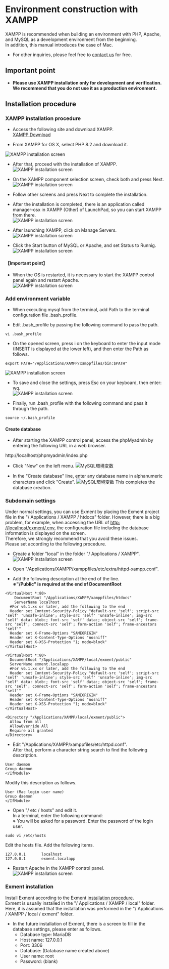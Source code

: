 # Environment construction with XAMPP
XAMPP is recommended when building an environment with PHP, Apache, and MySQL as a development environment from the beginning.  
In addition, this manual introduces the case of Mac.  

- For other inquiries, please feel free to [contact us](https://exment.net/inquiry) for free.  

## Important point
- **Please use XAMPP installation only for development and verification. We recommend that you do not use it as a production environment.** 

## Installation procedure

### XAMPP installation procedure
- Access the following site and download XAMPP.  
[XAMPP Download](https://www.apachefriends.org/jp/download.html)  

- From XAMPP for OS X, select PHP 8.2 and download it.  

![XAMPP installation screen](img/xampp_mac/xampp_mac1.png)

- After that, proceed with the installation of XAMPP.  
![XAMPP installation screen](img/xampp_mac/xampp_mac2.png)

- On the XAMPP component selection screen, check both and press Next.  
![XAMPP installation screen](img/xampp_mac/xampp_mac3.png)

- Follow other screens and press Next to complete the installation.  
- After the installation is completed, there is an application called manager-osx in XAMPP (Other) of LaunchPad, so you can start XAMPP from there.  
![XAMPP installation screen](img/xampp_mac/xampp_mac4.png)

- After launching XAMPP, click on Manage Servers.  
![XAMPP installation screen](img/xampp_mac/xampp_mac5.png)

- Click the Start button of MySQL or Apache, and set Status to Runnig.  
![XAMPP installation screen](img/xampp_mac/xampp_mac6.png)


#### 【Important point】
- When the OS is restarted, it is necessary to start the XAMPP control panel again and restart Apache.  
![XAMPP installation screen](img/xampp_mac/xampp_mac8.png)

### Add environment variable
- When executing mysql from the terminal, add Path to the terminal configuration file .bash_profile.  

- Edit .bash_profile by passing the following command to pass the path.  
~~~
vi .bash_profile
~~~

- On the opened screen, press i on the keyboard to enter the input mode (INSERT is displayed at the lower left), and then enter the Path as follows.  
~~~
export PATH="/Applications/XAMPP/xamppfiles/bin:$PATH"
~~~
![XAMPP installation screen](img/xampp_mac/mysql_mac1.png)

- To save and close the settings, press Esc on your keyboard, then enter: wq.  
![XAMPP installation screen](img/xampp_mac/mysql_mac2.png)

- Finally, run .bash_profile with the following command and pass it through the path.  
~~~
source ~/.bash_profile
~~~

#### Create database
- After starting the XAMPP control panel, access the phpMyadmin by entering the following URL in a web browser.

http://localhost/phpmyadmin/index.php  


- Click "New" on the left menu.
![MySQL環境変数](img/xampp_mac/phpmyadmin1.png)

- In the "Create database" line, enter any database name in alphanumeric characters and click "Create".
![MySQL環境変数](img/xampp_mac/phpmyadmin2.png)
This completes the database creation.

### Subdomain settings
Under normal settings, you can use Exment by placing the Exment project file in the "/ Applications / XAMPP / htdocs" folder. However, there is a big problem, for example, when accessing the URL of [http: //localhost/exment/.env](http://localhost/exment/.env), the configuration file including the database information is displayed on the screen.  
Therefore, we strongly recommend that you avoid these issues.  
Please set according to the following procedure.  

- Create a folder "local" in the folder "/ Applications / XAMPP".  
![XAMPP installation screen](img/xampp_mac/xampp_mac9.png)

- Open "/Applications/XAMPP/xamppfiles/etc/extra/httpd-xampp.conf".  

- Add the following description at the end of the line.  
**※"/Public" is required at the end of DocumentRoot**  

~~~
<VirtualHost *:80>
    DocumentRoot "/Applications/XAMPP/xamppfiles/htdocs"
    ServerName localhost
  #For v6.1.xx or later, add the following to the end
  Header set Content-Security-Policy "default-src 'self'; script-src 'self' 'unsafe-inline'; style-src 'self' 'unsafe-inline'; img-src 'self' data: blob:; font-src 'self' data:; object-src 'self'; frame-src 'self'; connect-src 'self'; form-action 'self'; frame-ancestors 'self'"
  Header set X-Frame-Options "SAMEORIGIN"
  Header set X-Content-Type-Options "nosniff"
  Header set X-XSS-Protection "1; mode=block"
</VirtualHost>

<VirtualHost *:80>
  DocumentRoot "/Applications/XAMPP/local/exment/public"
  ServerName exment.localapp
  #For v6.1.xx or later, add the following to the end
  Header set Content-Security-Policy "default-src 'self'; script-src 'self' 'unsafe-inline'; style-src 'self' 'unsafe-inline'; img-src 'self' data: blob:; font-src 'self' data:; object-src 'self'; frame-src 'self'; connect-src 'self'; form-action 'self'; frame-ancestors 'self'"
  Header set X-Frame-Options "SAMEORIGIN"
  Header set X-Content-Type-Options "nosniff"
  Header set X-XSS-Protection "1; mode=block"
</VirtualHost>

<Directory "/Applications/XAMPP/local/exment/public">
  Allow from all
  AllowOverride All
  Require all granted
</Directory>  
~~~

- Edit "/Applications/XAMPP/xamppfiles/etc/httpd.conf".  
After that, perform a character string search to find the following description.  

~~~
User daemon
Group daemon
</IfModule>
~~~

Modify this description as follows.  

~~~
User (Mac login user name)
Group daemon
</IfModule>
~~~


- Open "/ etc / hosts" and edit it.  
In a terminal, enter the following command:  
※ You will be asked for a password. Enter the password of the login user.

~~~
sudo vi /etc/hosts
~~~

Edit the hosts file. Add the following items.  

~~~
127.0.0.1       localhost
127.0.0.1       exment.localapp
~~~

- Restart Apache in the XAMPP control panel.  
![XAMPP installation screen](img/xampp_mac/xampp_mac8.png)

### Exment installation
Install Exment according to the Exment [installation procedure](/quickstart).  
Exment is usually installed in the "/ Applications / XAMPP / local" folder.  
Here, it is assumed that the installation was performed in the "/ Applications / XAMPP / local / exment" folder.  

- In the future installation of Exment, there is a screen to fill in the database settings, please enter as follows.  
    - Database type: MariaDB
    - Host name: 127.0.0.1
    - Port: 3306
    - Database: (Database name created above)
    - User name: root
    - Password: (blank)

